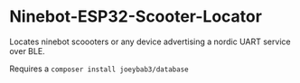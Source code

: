# Ninebot-ESP32-Scooter-Locator
Locates ninebot scoooters or any device advertising a nordic UART service over BLE.

Requires a
`composer install joeybab3/database`
